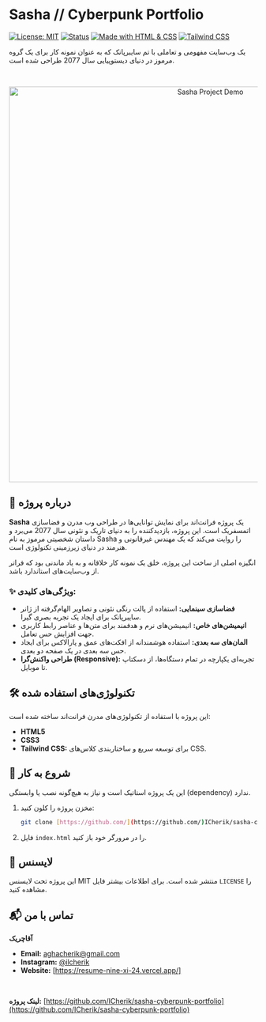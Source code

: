 # Sasha // Cyberpunk Portfolio

[![License: MIT](https://img.shields.io/badge/License-MIT-purple.svg)](https://opensource.org/licenses/MIT)
[![Status](https://img.shields.io/badge/status-completed-brightgreen.svg)]()
[![Made with HTML & CSS](https://img.shields.io/badge/Made_with-HTML_&_CSS-blue.svg)]()
[![Tailwind CSS](https://img.shields.io/badge/Tailwind_CSS-38B2AC?style=for-the-badge&logo=tailwind-css&logoColor=white)](https://tailwindcss.com/)

یک وب‌سایت مفهومی و تعاملی با تم سایبرپانک که به عنوان نمونه کار برای یک گروه مرموز در دنیای دیستوپیایی سال 2077 طراحی شده است.

<br>

<p align="center">
  <img src="./path/to/your/image.jpg" alt="Sasha Project Demo" width="800"/>
</p>

## 📜 درباره پروژه

**Sasha** یک پروژه فرانت‌اند برای نمایش توانایی‌ها در طراحی وب مدرن و فضاسازی اتمسفریک است. این پروژه، بازدیدکننده را به دنیای تاریک و نئونی سال 2077 می‌برد و داستان شخصیتی مرموز به نام Sasha را روایت می‌کند که یک مهندس غیرقانونی و هنرمند در دنیای زیرزمینی تکنولوژی است.

انگیزه اصلی از ساخت این پروژه، خلق یک نمونه کار خلاقانه و به یاد ماندنی بود که فراتر از وب‌سایت‌های استاندارد باشد.

### ✨ ویژگی‌های کلیدی:

* **فضاسازی سینمایی:** استفاده از پالت رنگی نئونی و تصاویر الهام‌گرفته از ژانر سایبرپانک برای ایجاد یک تجربه بصری گیرا.
* **انیمیشن‌های خاص:** انیمیشن‌های نرم و هدفمند برای متن‌ها و عناصر رابط کاربری جهت افزایش حس تعامل.
* **المان‌های سه بعدی:** استفاده هوشمندانه از افکت‌های عمق و پارالاکس برای ایجاد حس سه بعدی در یک صفحه دو بعدی.
* **طراحی واکنش‌گرا (Responsive):** تجربه‌ای یکپارچه در تمام دستگاه‌ها، از دسکتاپ تا موبایل.

## 🛠️ تکنولوژی‌های استفاده شده

این پروژه با استفاده از تکنولوژی‌های مدرن فرانت‌اند ساخته شده است:

* **HTML5**
* **CSS3**
* **Tailwind CSS:** برای توسعه سریع و ساختاربندی کلاس‌های CSS.

## 🚀 شروع به کار

این یک پروژه استاتیک است و نیاز به هیچ‌گونه نصب یا وابستگی (dependency) ندارد.

1.  مخزن پروژه را کلون کنید:
    ```sh
    git clone [https://github.com/](https://github.com/)ICherik/sasha-cyberpunk-portfolio.git
    ```
2.  فایل `index.html` را در مرورگر خود باز کنید.

## 📄 لایسنس

این پروژه تحت لایسنس MIT منتشر شده است. برای اطلاعات بیشتر فایل `LICENSE` را مشاهده کنید.

## 📬 تماس با من

**آقاچریک**

* **Email:** [aghacherik@gmail.com](mailto:aghacherik@gmail.com)
* **Instagram:** [@ilcherik](https://www.instagram.com/ilcherik)
* **Website:** [https://resume-nine-xi-24.vercel.app/]

<br>

**لینک پروژه:** [https://github.com/ICherik/sasha-cyberpunk-portfolio](https://github.com/ICherik/sasha-cyberpunk-portfolio)
